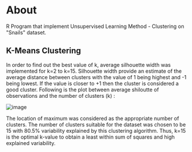 # About

R Program that implement Unsupervised Learning Method - Clustering on "Snails" dataset.

## K-Means Clustering

In order to find out the best value of k, average silhouette width was implemented for k=2 to k=15. Silhouette width provide an estimate of the average distance between clusters with the value of 1 being highest and -1 being lowest. If the value is closer to +1 then the cluster is considered a good cluster. Following is the plot between average shiloutte of observations and the number of clusters (k) :

![image](https://user-images.githubusercontent.com/72771903/113463191-33214b00-9470-11eb-8399-d353caa142d0.png)

The location of maximum was considered as the appropriate number of clusters. The number of clusters suitable for the dataset was chosen to be 15 with 80.5% variability explained by this clustering algorithm. Thus, k=15 is the optimal k-value to obtain a least within sum of squares and high explained variability.

